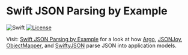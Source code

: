 # Swift JSON Parsing by Example

![Swift](https://img.shields.io/badge/language-swift-orange.svg)
[![License](https://img.shields.io/badge/license-MIT-lightgrey.svg)](https://raw.githubusercontent.com/hkellaway/swift-json-comparison/master/LICENSE)

Visit: [Swift JSON Parsing by Example](http://harlankellaway.com/blog/2015/07/05/swift-json-parsing-by-example) for  a look at how [Argo](http://harlankellaway.com/blog/2015/07/05/swift-json-parsing-by-example#argo), [JSONJoy](http://harlankellaway.com/blog/2015/07/05/swift-json-parsing-by-example#jsonjoy), [ObjectMapper](http://harlankellaway.com/blog/2015/07/05/swift-json-parsing-by-example#objectmpapper), and [SwiftyJSON](http://harlankellaway.com/blog/2015/07/05/swift-json-parsing-by-example#swiftyjson) parse JSON into application models.
